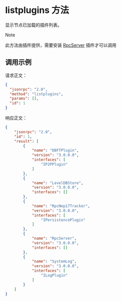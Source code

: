 # listplugins 方法

显示节点已加载的插件列表。

> [!Note]
>
> 此方法由插件提供，需要安装 [RpcServer](https://github.com/neo-project/neo-modules/releases) 插件才可以调用

## 调用示例

请求正文：

```json
{
  "jsonrpc": "2.0",
  "method": "listplugins",
  "params": [],
  "id": 1
}
```

响应正文：

```json
{
    "jsonrpc": "2.0",
    "id": 1,
    "result": [
        {
            "name": "DBFTPlugin",
            "version": "3.0.0.0",
            "interfaces": [
                "IP2PPlugin"
            ]
        },
        {
            "name": "LevelDBStore",
            "version": "3.0.0.0",
            "interfaces": []
        },
        {
            "name": "RpcNep17Tracker",
            "version": "3.0.0.0",
            "interfaces": [
                "IPersistencePlugin"
            ]
        },
        {
            "name": "RpcServer",
            "version": "3.0.0.0",
            "interfaces": []
        },
        {
            "name": "SystemLog",
            "version": "3.0.0.0",
            "interfaces": [
                "ILogPlugin"
            ]
        }
    ]
}
```